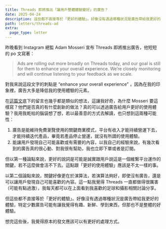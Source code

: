 ```yaml
---
title: Threads 即將推出「讓用戶整體體驗變好」的廣告？
date: 2025-04-24
description: 這些都不直接等於「更好的體驗」。好像沒有遇過哪種狀況是廣告帶給我更好的體驗，特定少數廣告可能有讓我覺得有趣、新鮮、學到東西，但那也不是整體的好體驗。
path: letters/threads-ad
extra:
  page_type: letter
---
```


昨晚看到 Instagram 總監 Adam Mosseri 宣布 Threads 即將推出廣告，他短短的 po 文寫著：

> Ads are rolling out more broadly on Threads today, and our goal is still for them to enhance your overall experience. We’re closely monitoring and will continue listening to your feedback as we scale.

對我來說這段文字的刺點是 “enhance your overall experience” ，因為在我的印象裡，廣告大多是降低我的使用體驗的元素。

在[這篇文](https://www.threads.net/@mosseri/post/DIyxg_ctfwd)底下的留言也幾乎都是類似的想法，這讓我好奇，為什麼 Mosseri 要這樣寫？他們是否真的有什麼創新的做法？真的可以透過廣告給用戶更好的使用體驗？我用我乾枯的腦袋想了想，若以最善意的方式去解讀，也只想到這兩種可能性：

1. 廣告是能維持免費瀏覽使用的關鍵商業模式，平台有收入才能持續營運下去，才能持續迭代產品，畢竟若產品停止營運，就沒有所謂的使用體驗。
2. 能讓用戶發現自己可能喜歡或有需要的內容，以我自己的經驗來說，有幾次看到的廣告真的很心動、對我很有幫助，我也立即下單或者是訂閱。

但以第一種論點來說，更好的說詞是可能是誠實跟用戶說這是一個維繫平台運作的關鍵，若不這麼做會活不下去。這點跟「更好的使用體驗」應該是不太一樣的事。

以第二個論點來說，關鍵好像更在於演算法，若演算法夠好，即使沒有廣告，還是可以讓用戶發現自己可能喜歡的內容。這一點我覺得 Threads 一直都做得很厲害（可能有點過激），我每天都可以在上面看到我喜歡的足球和攝影相關討論分享。

但這些都不直接等於「更好的體驗」。好像沒有遇過哪種狀況是廣告帶給我更好的體驗，特定少數廣告可能有讓我覺得有趣、新鮮、學到東西，但那也不是整體的好體驗。

想完這些後，我覺得原本的發文應該可以有更好的處理方式。